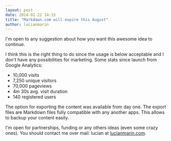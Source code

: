 ```yaml
---
layout: post
date: 2014-02-22 14:15
title: "Markdawn.com will expire this August"
author: lucianmarin
---
```


I'm open to any suggestion about how you want this awesome idea to continue.

I think this is the right thing to do since the usage is below acceptable and I don't have any possibilities for marketing. Some stats since launch from Google Analytics:

* 10,000 visits
* 7,250 unique visitors
* 70,000 pageviews
* 4m 30s avg. visit duration
* 140 registered users

The option for exporting the content was available from day one. The export files are Markdown files fully compatible with any another apps. This allows to backup your content easily.

I'm open for partnerships, funding or any others ideas (even some crazy ones). You should contact me over mail: lucian at [lucianmarin.com](http://lucianmarin.com/).